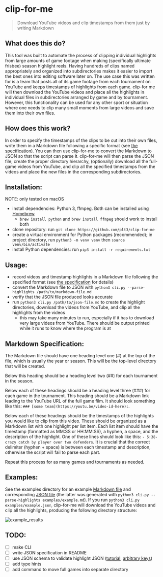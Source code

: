 # clip-for-me

> Download YouTube videos and clip timestamps from them just by writing Markdown

## What does this do?

This tool was built to automate the process of clipping individual highlights from large amounts of game footage when making (specifically ultimate frisbee) season highlight reels. Having hundreds of clips named appropriately and organized into subdirectories makes it easier to import the best ones into editing software later on. The use case this was written for is a team that posts all of its game footage from each tournament on YouTube and keeps timestamps of highlights from each game. clip-for me will then download the YouTube videos and place all the highlights in individual files in subdirectories arranged by game and by tournament. However, this functionality can be used for any other sport or situation where one needs to clip many small moments from large videos and save them into their own files.

## How does this work?

In order to specify the timestamps of the clips to be cut into their own files, write them in a Markdown file following a specific format (see [the specification](#markdown-specification)). You can then use clip-for-me to convert the Markdown to JSON so that the script can parse it. clip-for-me will then parse the JSON file, create the proper directory hierarchy, (optionally) download all the full-game videos from YouTube, and clip all the specified timestamps from the videos and place the new files in the corresponding subdirectories.

## Installation:

NOTE: only tested on macOS

- install dependencies: Python 3, ffmpeg. Both can be installed using [Homebrew](https://brew.sh/)
  - `brew install python` and `brew install ffmpeg` should work to install both
- clone repository: run `git clone https://github.com/plt3/clip-for-me`
- create a virtual environment for Python packages (recommended); in project directory, run `python3 -m venv venv` then `source venv/bin/activate`
- install Python dependencies: run `pip3 install -r requirements.txt`

## Usage:

- record videos and timestamp highlights in a Markdown file following the specified format (see [the specification](#markdown-specification) for details)
- convert the Markdown file to JSON with `python3 cli.py --parse-highlights /path/to/markdown-file.md`
- verify that the JSON file produced looks accurate
- run `python3 cli.py /path/to/json-file.md` to create the highlight directories, download the videos from YouTube, and clip all the highlights from the videos
  - this may take many minutes to run, especially if it has to download very large videos from YouTube. There should be output printed while it runs to know where the program is at

## Markdown Specification:

The Markdown file should have one heading level one (#) at the top of the file, which is usually the year or season. This will be the top-level directory that will be created.

Below this heading should be a heading level two (##) for each tournament in the season.

Below each of these headings should be a heading level three (###) for each game in the tournament. This heading should be a Markdown link leading to the YouTube URL of the full game film. It should look something like this: `### [some team](https://youtu.be/video-id-here):`.

Below each of these headings should be the timestamps of the highlights you would like to clip from this video. These should be organized as a Markdown list with one highlight per list item. Each list item should have the timestamp (formatted as MM:SS or HH:MM:SS), a hyphen, a space, and the description of the highlight. One of these lines should look like this: `- 5:38- crazy catch by player over two defenders`. It is crucial that the correct delimiter (hyphen + space) is between each timestamp and description, otherwise the script will fail to parse each part.

Repeat this process for as many games and tournaments as needed.

## Examples:

See the examples directory for an example [Markdown file](examples/example.md) and corresponding [JSON file](examples/example.json) (the latter was generated with `python3 cli.py --parse-highlights examples/example.md`). If you run `python3 cli.py examples/example.json`, clip-for-me will download the YouTube videos and clip all the highlights, producing the following directory structure:

![example_results](https://github.com/plt3/clip-for-me/assets/65266160/0b3704bf-28ab-4682-804f-10725b59ac80)

## TODO:

- [ ] make CLI
- [ ] write JSON specification in README
- [ ] use JSON schema to validate highlight JSON ([tutorial](https://json-schema.org/learn/getting-started-step-by-step.html), [arbitrary keys](https://stackoverflow.com/a/69811612/14146321))
- [ ] add type hints
- [ ] add command to move full games into separate directory
